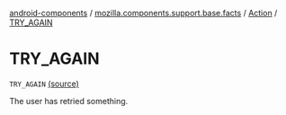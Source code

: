 [android-components](../../index.md) / [mozilla.components.support.base.facts](../index.md) / [Action](index.md) / [TRY_AGAIN](./-t-r-y_-a-g-a-i-n.md)

# TRY_AGAIN

`TRY_AGAIN` [(source)](https://github.com/mozilla-mobile/android-components/blob/master/components/support/base/src/main/java/mozilla/components/support/base/facts/Action.kt#L57)

The user has retried something.

